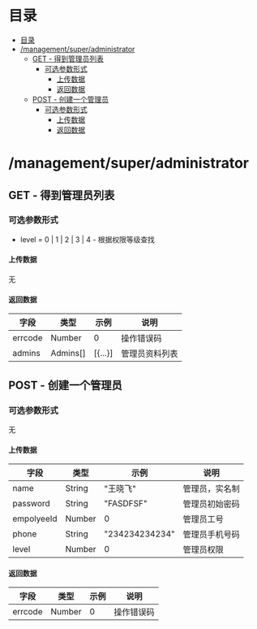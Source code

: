 # 目录
- [目录](#目录)
- [/management/super/administrator](#managementsuperadministrator)
    - [GET - 得到管理员列表](#get---得到管理员列表)
        - [可选参数形式](#可选参数形式)
            - [上传数据](#上传数据)
            - [返回数据](#返回数据)
    - [POST - 创建一个管理员](#post---创建一个管理员)
        - [可选参数形式](#可选参数形式)
            - [上传数据](#上传数据)
            - [返回数据](#返回数据)

# /management/super/administrator
## GET - 得到管理员列表
### 可选参数形式
+ level = 0 | 1 | 2 | 3 | 4  -  根据权限等级查找

#### 上传数据
无

#### 返回数据
| 字段    | 类型     | 示例    | 说明           |
| ------- | -------- | ------- | -------------- |
| errcode | Number   | 0       | 操作错误码     |
| admins  | Admins[] | [{...}] | 管理员资料列表 |

## POST - 创建一个管理员
### 可选参数形式
无

#### 上传数据
| 字段       | 类型   | 示例           | 说明           |
| ---------- | ------ | -------------- | -------------- |
| name       | String | "王晓飞"       | 管理员，实名制 |
| password   | String | "FASDFSF"      | 管理员初始密码 |
| empolyeeId | Number | 0              | 管理员工号     |
| phone      | String | "234234234234" | 管理员手机号码 |
| level      | Number | 0              | 管理员权限     |

#### 返回数据
| 字段    | 类型   | 示例 | 说明       |
| ------- | ------ | ---- | ---------- |
| errcode | Number | 0    | 操作错误码 |

